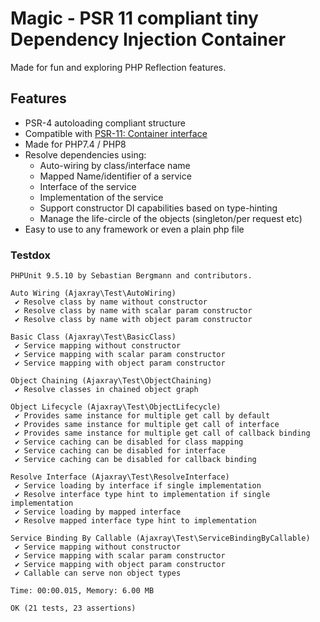 Magic - PSR 11 compliant tiny Dependency Injection Container
=========================

Made for fun and exploring PHP Reflection features. 

Features
--------

* PSR-4 autoloading compliant structure
* Compatible with [PSR-11: Container interface](https://www.php-fig.org/psr/psr-11/)
* Made for PHP7.4 / PHP8
* Resolve dependencies using:
  - Auto-wiring by class/interface name
  - Mapped Name/identifier of a service
  - Interface of the service
  - Implementation of the service
  - Support constructor DI capabilities based on type-hinting
  - Manage the life-circle of the objects (singleton/per request etc)
* Easy to use to any framework or even a plain php file

### Testdox
```text
PHPUnit 9.5.10 by Sebastian Bergmann and contributors.

Auto Wiring (Ajaxray\Test\AutoWiring)
 ✔ Resolve class by name without constructor
 ✔ Resolve class by name with scalar param constructor
 ✔ Resolve class by name with object param constructor

Basic Class (Ajaxray\Test\BasicClass)
 ✔ Service mapping without constructor
 ✔ Service mapping with scalar param constructor
 ✔ Service mapping with object param constructor

Object Chaining (Ajaxray\Test\ObjectChaining)
 ✔ Resolve classes in chained object graph

Object Lifecycle (Ajaxray\Test\ObjectLifecycle)
 ✔ Provides same instance for multiple get call by default
 ✔ Provides same instance for multiple get call of interface
 ✔ Provides same instance for multiple get call of callback binding
 ✔ Service caching can be disabled for class mapping
 ✔ Service caching can be disabled for interface
 ✔ Service caching can be disabled for callback binding

Resolve Interface (Ajaxray\Test\ResolveInterface)
 ✔ Service loading by interface if single implementation
 ✔ Resolve interface type hint to implementation if single implementation
 ✔ Service loading by mapped interface
 ✔ Resolve mapped interface type hint to implementation

Service Binding By Callable (Ajaxray\Test\ServiceBindingByCallable)
 ✔ Service mapping without constructor
 ✔ Service mapping with scalar param constructor
 ✔ Service mapping with object param constructor
 ✔ Callable can serve non object types

Time: 00:00.015, Memory: 6.00 MB

OK (21 tests, 23 assertions)
```